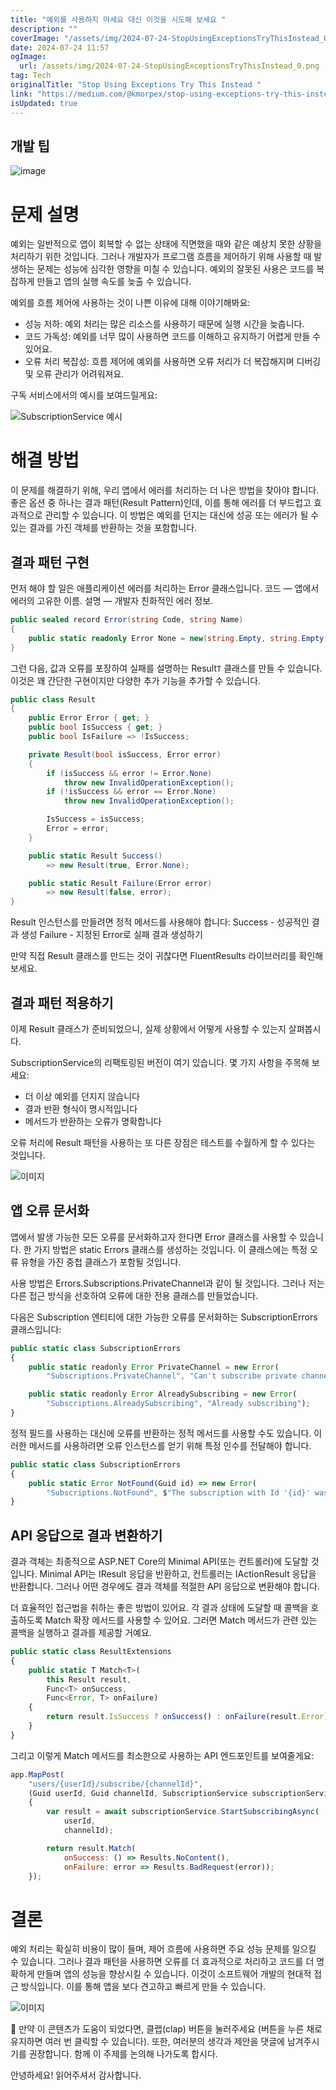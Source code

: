 ```yaml
---
title: "예외를 사용하지 마세요 대신 이것을 시도해 보세요 "
description: ""
coverImage: "/assets/img/2024-07-24-StopUsingExceptionsTryThisInstead_0.png"
date: 2024-07-24 11:57
ogImage:
  url: /assets/img/2024-07-24-StopUsingExceptionsTryThisInstead_0.png
tag: Tech
originalTitle: "Stop Using Exceptions Try This Instead "
link: "https://medium.com/@kmorpex/stop-using-exceptions-try-this-instead-a35c0f4d30ad"
isUpdated: true
---
```


## 개발 팁

![image](/assets/img/2024-07-24-StopUsingExceptionsTryThisInstead_0.png)

# 문제 설명

예외는 일반적으로 앱이 회복할 수 없는 상태에 직면했을 때와 같은 예상치 못한 상황을 처리하기 위한 것입니다. 그러나 개발자가 프로그램 흐름을 제어하기 위해 사용할 때 발생하는 문제는 성능에 심각한 영향을 미칠 수 있습니다. 예외의 잘못된 사용은 코드를 복잡하게 만들고 앱의 실행 속도를 늦출 수 있습니다.

<!-- cozy-coder - 수평 -->

<ins class="adsbygoogle"
     style="display:block"
     data-ad-client="ca-pub-4877378276818686"
     data-ad-slot="1107185301"
     data-ad-format="auto"
     data-full-width-responsive="true"></ins>

<script>
     (adsbygoogle = window.adsbygoogle || []).push({});
</script>

예외를 흐름 제어에 사용하는 것이 나쁜 이유에 대해 이야기해봐요:

- 성능 저하: 예외 처리는 많은 리소스를 사용하기 때문에 실행 시간을 늦춥니다.
- 코드 가독성: 예외를 너무 많이 사용하면 코드를 이해하고 유지하기 어렵게 만들 수 있어요.
- 오류 처리 복잡성: 흐름 제어에 예외를 사용하면 오류 처리가 더 복잡해지며 디버깅 및 오류 관리가 어려워져요.

구독 서비스에서의 예시를 보여드릴게요:

![SubscriptionService 예시](/assets/img/2024-07-24-StopUsingExceptionsTryThisInstead_1.png)

<!-- cozy-coder - 수평 -->

<ins class="adsbygoogle"
     style="display:block"
     data-ad-client="ca-pub-4877378276818686"
     data-ad-slot="1107185301"
     data-ad-format="auto"
     data-full-width-responsive="true"></ins>

<script>
     (adsbygoogle = window.adsbygoogle || []).push({});
</script>

# 해결 방법

이 문제를 해결하기 위해, 우리 앱에서 에러를 처리하는 더 나은 방법을 찾아야 합니다. 좋은 옵션 중 하나는 결과 패턴(Result Pattern)인데, 이를 통해 에러를 더 부드럽고 효과적으로 관리할 수 있습니다. 이 방법은 예외를 던지는 대신에 성공 또는 에러가 될 수 있는 결과를 가진 객체를 반환하는 것을 포함합니다.

## 결과 패턴 구현

먼저 해야 할 일은 애플리케이션 에러를 처리하는 Error 클래스입니다.
코드 — 앱에서 에러의 고유한 이름.
설명 — 개발자 친화적인 에러 정보.

<!-- cozy-coder - 수평 -->

<ins class="adsbygoogle"
     style="display:block"
     data-ad-client="ca-pub-4877378276818686"
     data-ad-slot="1107185301"
     data-ad-format="auto"
     data-full-width-responsive="true"></ins>

<script>
     (adsbygoogle = window.adsbygoogle || []).push({});
</script>

```csharp
public sealed record Error(string Code, string Name)
{
    public static readonly Error None = new(string.Empty, string.Empty);
}
```

그런 다음, 값과 오류를 포장하여 실패를 설명하는 Result`T` 클래스를 만들 수 있습니다. 이것은 꽤 간단한 구현이지만 다양한 추가 기능을 추가할 수 있습니다.

```csharp
public class Result
{
    public Error Error { get; }
    public bool IsSuccess { get; }
    public bool IsFailure => !IsSuccess;

    private Result(bool isSuccess, Error error)
    {
        if (isSuccess && error != Error.None)
            throw new InvalidOperationException();
        if (!isSuccess && error == Error.None)
            throw new InvalidOperationException();

        IsSuccess = isSuccess;
        Error = error;
    }

    public static Result Success()
        => new Result(true, Error.None);

    public static Result Failure(Error error)
        => new Result(false, error);
}
```

Result 인스턴스를 만들려면 정적 메서드를 사용해야 합니다:
Success - 성공적인 결과 생성
Failure - 지정된 Error로 실패 결과 생성하기

<!-- cozy-coder - 수평 -->

<ins class="adsbygoogle"
     style="display:block"
     data-ad-client="ca-pub-4877378276818686"
     data-ad-slot="1107185301"
     data-ad-format="auto"
     data-full-width-responsive="true"></ins>

<script>
     (adsbygoogle = window.adsbygoogle || []).push({});
</script>

만약 직접 Result 클래스를 만드는 것이 귀찮다면 FluentResults 라이브러리를 확인해보세요.

## 결과 패턴 적용하기

이제 Result 클래스가 준비되었으니, 실제 상황에서 어떻게 사용할 수 있는지 살펴봅시다.

SubscriptionService의 리팩토링된 버전이 여기 있습니다. 몇 가지 사항을 주목해 보세요:

<!-- cozy-coder - 수평 -->

<ins class="adsbygoogle"
     style="display:block"
     data-ad-client="ca-pub-4877378276818686"
     data-ad-slot="1107185301"
     data-ad-format="auto"
     data-full-width-responsive="true"></ins>

<script>
     (adsbygoogle = window.adsbygoogle || []).push({});
</script>

- 더 이상 예외를 던지지 않습니다
- 결과 반환 형식이 명시적입니다
- 메서드가 반환하는 오류가 명확합니다

오류 처리에 Result 패턴을 사용하는 또 다른 장점은 테스트를 수월하게 할 수 있다는 것입니다.

![이미지](/assets/img/2024-07-24-StopUsingExceptionsTryThisInstead_2.png)

## 앱 오류 문서화

<!-- cozy-coder - 수평 -->

<ins class="adsbygoogle"
     style="display:block"
     data-ad-client="ca-pub-4877378276818686"
     data-ad-slot="1107185301"
     data-ad-format="auto"
     data-full-width-responsive="true"></ins>

<script>
     (adsbygoogle = window.adsbygoogle || []).push({});
</script>

앱에서 발생 가능한 모든 오류를 문서화하고자 한다면 Error 클래스를 사용할 수 있습니다. 한 가지 방법은 static Errors 클래스를 생성하는 것입니다. 이 클래스에는 특정 오류 유형을 가진 중첩 클래스가 포함될 것입니다.

사용 방법은 Errors.Subscriptions.PrivateChannel과 같이 될 것입니다. 그러나 저는 다른 접근 방식을 선호하여 오류에 대한 전용 클래스를 만들었습니다.

다음은 Subscription 엔티티에 대한 가능한 오류를 문서화하는 SubscriptionErrors 클래스입니다:

```js
public static class SubscriptionErrors
{
    public static readonly Error PrivateChannel = new Error(
        "Subscriptions.PrivateChannel", "Can't subscribe private channel");

    public static readonly Error AlreadySubscribing = new Error(
        "Subscriptions.AlreadySubscribing", "Already subscribing");
}
```

<!-- cozy-coder - 수평 -->

<ins class="adsbygoogle"
     style="display:block"
     data-ad-client="ca-pub-4877378276818686"
     data-ad-slot="1107185301"
     data-ad-format="auto"
     data-full-width-responsive="true"></ins>

<script>
     (adsbygoogle = window.adsbygoogle || []).push({});
</script>

정적 필드를 사용하는 대신에 오류를 반환하는 정적 메서드를 사용할 수도 있습니다. 이러한 메서드를 사용하려면 오류 인스턴스를 얻기 위해 특정 인수를 전달해야 합니다.

```js
public static class SubscriptionErrors
{
    public static Error NotFound(Guid id) => new Error(
        "Subscriptions.NotFound", $"The subscription with Id '{id}' was not found");
}
```

## API 응답으로 결과 변환하기

결과 객체는 최종적으로 ASP.NET Core의 Minimal API(또는 컨트롤러)에 도달할 것입니다. Minimal API는 IResult 응답을 반환하고, 컨트롤러는 IActionResult 응답을 반환합니다. 그러나 어떤 경우에도 결과 객체를 적절한 API 응답으로 변환해야 합니다.

<!-- cozy-coder - 수평 -->

<ins class="adsbygoogle"
     style="display:block"
     data-ad-client="ca-pub-4877378276818686"
     data-ad-slot="1107185301"
     data-ad-format="auto"
     data-full-width-responsive="true"></ins>

<script>
     (adsbygoogle = window.adsbygoogle || []).push({});
</script>

더 효율적인 접근법을 취하는 좋은 방법이 있어요. 각 결과 상태에 도달할 때 콜백을 호출하도록 Match 확장 메서드를 사용할 수 있어요. 그러면 Match 메서드가 관련 있는 콜백을 실행하고 결과를 제공할 거예요.

```js
public static class ResultExtensions
{
    public static T Match<T>(
        this Result result,
        Func<T> onSuccess,
        Func<Error, T> onFailure)
    {
        return result.IsSuccess ? onSuccess() : onFailure(result.Error);
    }
}
```

그리고 이렇게 Match 메서드를 최소한으로 사용하는 API 엔드포인트를 보여줄게요:

```js
app.MapPost(
    "users/{userId}/subscribe/{channelId}",
    (Guid userId, Guid channelId, SubscriptionService subscriptionService) =>
    {
        var result = await subscriptionService.StartSubscribingAsync(
            userId,
            channelId);

        return result.Match(
            onSuccess: () => Results.NoContent(),
            onFailure: error => Results.BadRequest(error));
    });
```

<!-- cozy-coder - 수평 -->

<ins class="adsbygoogle"
     style="display:block"
     data-ad-client="ca-pub-4877378276818686"
     data-ad-slot="1107185301"
     data-ad-format="auto"
     data-full-width-responsive="true"></ins>

<script>
     (adsbygoogle = window.adsbygoogle || []).push({});
</script>

# 결론

예외 처리는 확실히 비용이 많이 들며, 제어 흐름에 사용하면 주요 성능 문제를 일으킬 수 있습니다. 그러나 결과 패턴을 사용하면 오류를 더 효과적으로 처리하고 코드를 더 명확하게 만들며 앱의 성능을 향상시킬 수 있습니다. 이것이 소프트웨어 개발의 현대적 접근 방식입니다. 이를 통해 앱을 보다 견고하고 빠르게 만들 수 있습니다.

![이미지](https://miro.medium.com/v2/resize:fit:1400/0*lKq48DXVBjSwagaB.gif)

👏 만약 이 콘텐츠가 도움이 되었다면, 클랩(clap) 버튼을 눌러주세요 (버튼을 누른 채로 유지하면 여러 번 클릭할 수 있습니다). 또한, 여러분의 생각과 제안을 댓글에 남겨주시기를 권장합니다. 함께 이 주제를 논의해 나가도록 합시다.

<!-- cozy-coder - 수평 -->

<ins class="adsbygoogle"
     style="display:block"
     data-ad-client="ca-pub-4877378276818686"
     data-ad-slot="1107185301"
     data-ad-format="auto"
     data-full-width-responsive="true"></ins>

<script>
     (adsbygoogle = window.adsbygoogle || []).push({});
</script>

안녕하세요! 읽어주셔서 감사합니다.
